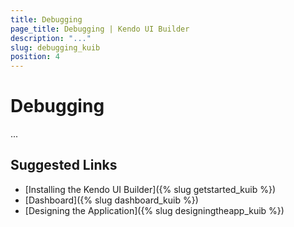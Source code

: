 ```yaml
---
title: Debugging
page_title: Debugging | Kendo UI Builder
description: "..."
slug: debugging_kuib
position: 4
---
```


# Debugging

...

## Suggested Links

* [Installing the Kendo UI Builder]({% slug getstarted_kuib %})
* [Dashboard]({% slug dashboard_kuib %})
* [Designing the Application]({% slug designingtheapp_kuib %})
